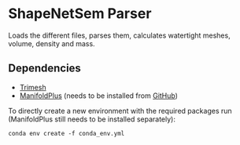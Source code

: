 # ShapeNetSem Parser
Loads the different files, parses them, calculates watertight meshes, volume, density and mass.

## Dependencies
- [Trimesh](https://github.com/mikedh/trimesh)
- [ManifoldPlus](https://github.com/hjwdzh/ManifoldPlus) (needs to be installed from [GitHub](https://github.com/hjwdzh/ManifoldPlus))

To directly create a new environment with the required packages run (ManifoldPlus still needs to be installed separately):
```
conda env create -f conda_env.yml
```